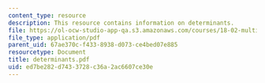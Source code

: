 ```yaml
---
content_type: resource
description: This resource contains information on determinants.
file: https://ol-ocw-studio-app-qa.s3.amazonaws.com/courses/18-02-multivariable-calculus-spring-2006/ed7be282d7433728c36a2ac6607ce30e_determinants.pdf
file_type: application/pdf
parent_uid: 67ae370c-f433-8938-d073-ce4bed07e885
resourcetype: Document
title: determinants.pdf
uid: ed7be282-d743-3728-c36a-2ac6607ce30e
---
```

